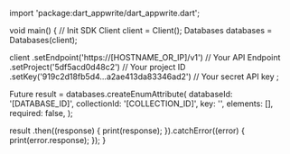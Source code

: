 import 'package:dart_appwrite/dart_appwrite.dart';

void main() { // Init SDK
  Client client = Client();
  Databases databases = Databases(client);

  client
    .setEndpoint('https://[HOSTNAME_OR_IP]/v1') // Your API Endpoint
    .setProject('5df5acd0d48c2') // Your project ID
    .setKey('919c2d18fb5d4...a2ae413da83346ad2') // Your secret API key
  ;

  Future result = databases.createEnumAttribute(
    databaseId: '[DATABASE_ID]',
    collectionId: '[COLLECTION_ID]',
    key: '',
    elements: [],
    required: false,
  );

  result
    .then((response) {
      print(response);
    }).catchError((error) {
      print(error.response);
  });
}